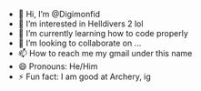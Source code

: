 - 👋 Hi, I’m @Digimonfid
- 👀 I’m interested in Helldivers 2 lol
- 🌱 I’m currently learning how to code properly
- 💞️ I’m looking to collaborate on ...
- 📫 How to reach me my gmail under this name
- 😄 Pronouns: He/Him
- ⚡ Fun fact: I am good at Archery, ig

<!---
Digimonfid/Digimonfid is a ✨ special ✨ repository because its `README.md` (this file) appears on your GitHub profile.
You can click the Preview link to take a look at your changes.
--->
